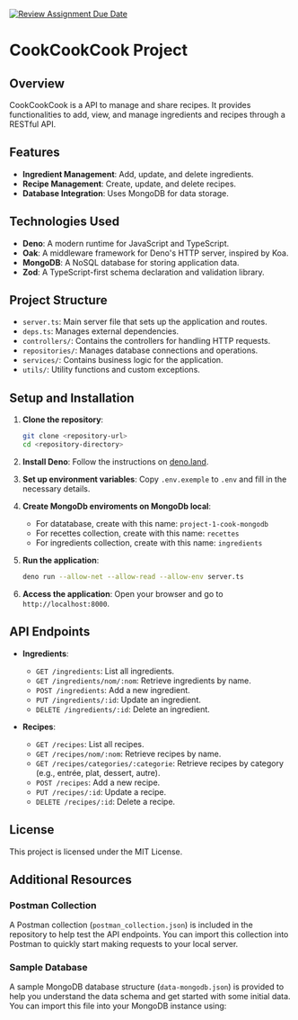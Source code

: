 [![Review Assignment Due Date](https://classroom.github.com/assets/deadline-readme-button-22041afd0340ce965d47ae6ef1cefeee28c7c493a6346c4f15d667ab976d596c.svg)](https://classroom.github.com/a/5DxnKIye)

# CookCookCook Project

## Overview

CookCookCook is a API to manage and share recipes. It provides functionalities to add, view, and manage ingredients and
recipes through a RESTful API.

## Features

-   **Ingredient Management**: Add, update, and delete ingredients.
-   **Recipe Management**: Create, update, and delete recipes.
-   **Database Integration**: Uses MongoDB for data storage.

## Technologies Used

-   **Deno**: A modern runtime for JavaScript and TypeScript.
-   **Oak**: A middleware framework for Deno's HTTP server, inspired by Koa.
-   **MongoDB**: A NoSQL database for storing application data.
-   **Zod**: A TypeScript-first schema declaration and validation library.

## Project Structure

-   `server.ts`: Main server file that sets up the application and routes.
-   `deps.ts`: Manages external dependencies.
-   `controllers/`: Contains the controllers for handling HTTP requests.
-   `repositories/`: Manages database connections and operations.
-   `services/`: Contains business logic for the application.
-   `utils/`: Utility functions and custom exceptions.

## Setup and Installation

1. **Clone the repository**:

    ```bash
    git clone <repository-url>
    cd <repository-directory>
    ```

2. **Install Deno**: Follow the instructions on [deno.land](https://deno.land/#installation).

3. **Set up environment variables**: Copy `.env.exemple` to `.env` and fill in the necessary details.

4. **Create MongoDb enviroments on MongoDb local**:

    - For datatabase, create with this name: `project-1-cook-mongodb`
    - For recettes collection, create with this name: `recettes`
    - For ingredients collection, create with this name: `ingredients`

5. **Run the application**:

    ```bash
    deno run --allow-net --allow-read --allow-env server.ts
    ```

6. **Access the application**: Open your browser and go to `http://localhost:8000`.

## API Endpoints

-   **Ingredients**:

    -   `GET /ingredients`: List all ingredients.
    -   `GET /ingredients/nom/:nom`: Retrieve ingredients by name.
    -   `POST /ingredients`: Add a new ingredient.
    -   `PUT /ingredients/:id`: Update an ingredient.
    -   `DELETE /ingredients/:id`: Delete an ingredient.

-   **Recipes**:
    -   `GET /recipes`: List all recipes.
    -   `GET /recipes/nom/:nom`: Retrieve recipes by name.
    -   `GET /recipes/categories/:categorie`: Retrieve recipes by category (e.g., entrée, plat, dessert, autre).
    -   `POST /recipes`: Add a new recipe.
    -   `PUT /recipes/:id`: Update a recipe.
    -   `DELETE /recipes/:id`: Delete a recipe.

## License

This project is licensed under the MIT License.

## Additional Resources

### Postman Collection

A Postman collection (`postman_collection.json`) is included in the repository to help test the API endpoints. You can
import this collection into Postman to quickly start making requests to your local server.

### Sample Database

A sample MongoDB database structure (`data-mongodb.json`) is provided to help you understand the data schema and get
started with some initial data. You can import this file into your MongoDB instance using:
